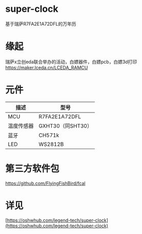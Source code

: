 # super-clock
基于瑞萨R7FA2E1A72DFL的万年历

# 缘起
瑞萨x立创eda联合举办的活动，白嫖器件，白嫖pcb，白嫖3d打印
https://maker.lceda.cn/LCEDA_RAMCU

# 元件
| 描述  | 型号 |
| ------------- | ------------- |
| MCU  | R7FA2E1A72DFL  |
| 温度传感器  | GXHT30（同SHT30）  |
| 蓝牙  |  CH571k  |
| LED  |  WS2812B  |

# 第三方软件包
https://github.com/FlyingFishBird/fcal

# 详见
[https://oshwhub.com/legend-tech/super-clock](https://oshwhub.com/legend-tech/super-clock)
